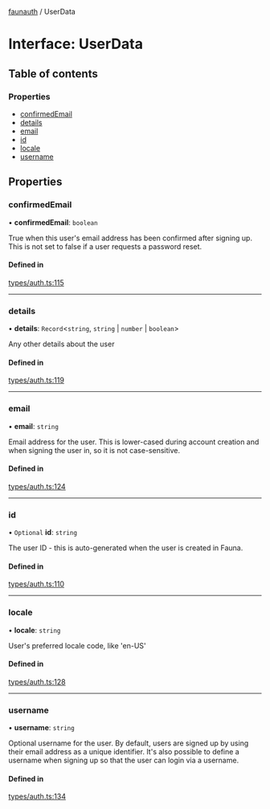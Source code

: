 [faunauth](../index.md) / UserData

# Interface: UserData

## Table of contents

### Properties

- [confirmedEmail](UserData.md#confirmedemail)
- [details](UserData.md#details)
- [email](UserData.md#email)
- [id](UserData.md#id)
- [locale](UserData.md#locale)
- [username](UserData.md#username)

## Properties

### confirmedEmail

• **confirmedEmail**: `boolean`

True when this user's email address has been confirmed after signing up. This is not set to
false if a user requests a password reset.

#### Defined in

[types/auth.ts:115](https://github.com/alexnitta/faunauth/blob/d7db393/src/types/auth.ts#L115)

___

### details

• **details**: `Record`<`string`, `string` \| `number` \| `boolean`\>

Any other details about the user

#### Defined in

[types/auth.ts:119](https://github.com/alexnitta/faunauth/blob/d7db393/src/types/auth.ts#L119)

___

### email

• **email**: `string`

Email address for the user. This is lower-cased during account creation and when signing the
user in, so it is not case-sensitive.

#### Defined in

[types/auth.ts:124](https://github.com/alexnitta/faunauth/blob/d7db393/src/types/auth.ts#L124)

___

### id

• `Optional` **id**: `string`

The user ID - this is auto-generated when the user is created in Fauna.

#### Defined in

[types/auth.ts:110](https://github.com/alexnitta/faunauth/blob/d7db393/src/types/auth.ts#L110)

___

### locale

• **locale**: `string`

User's preferred locale code, like 'en-US'

#### Defined in

[types/auth.ts:128](https://github.com/alexnitta/faunauth/blob/d7db393/src/types/auth.ts#L128)

___

### username

• **username**: `string`

Optional username for the user. By default, users are signed up by using their email address
as a unique identifier. It's also possible to define a username when signing up so that the
user can login via a username.

#### Defined in

[types/auth.ts:134](https://github.com/alexnitta/faunauth/blob/d7db393/src/types/auth.ts#L134)
